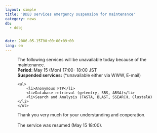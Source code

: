 ```yaml
---
layout: simple
title: 'DDBJ services emergency suspension for maintenance'
category: news
db:
  - ddbj


date: 2006-05-15T00:00:00+09:00
lang: en
---
```


<html>
<dd>The following services will be unavailable today because of the<br> maintenance.
<dd><b>Period: </b>May 15 (Mon) 17:00- 18:00 JST
<dd><b>Suspended services:</b> (*unavailable either via WWW, E-mail)
<dd>

    <ul>
        <li>Anonymous FTP</li>
        <li>Database retrieval (getentry, SRS, ARSA)</li>
        <li>Search and Analysis (FASTA, BLAST, SSEARCH, ClustalW) </li>
    </ul>
<dd>Thank you very much for your understanding and cooperation.
<dd> 
<dd><span class="icon_d-triangle">The service was resumed (May 15 18:00).</span></dd>
</dd>
</dd>
</dd>
</dd>
</dd>
</dd>
</html>
